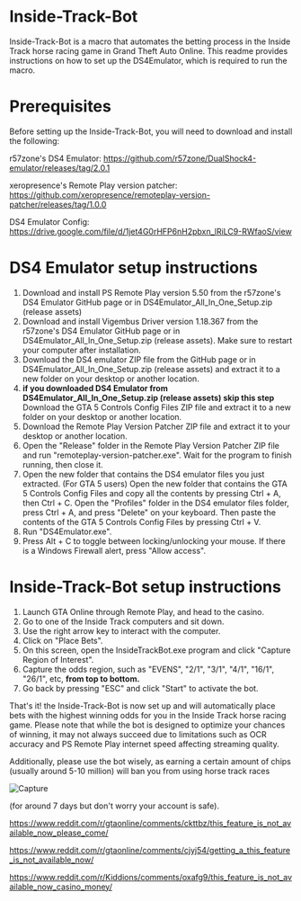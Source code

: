 # Inside-Track-Bot

Inside-Track-Bot is a macro that automates the betting process in the Inside Track horse racing game in Grand Theft Auto Online. This readme provides instructions on how to set up the DS4Emulator, which is required to run the macro.

# Prerequisites

Before setting up the Inside-Track-Bot, you will need to download and install the following:

r57zone's DS4 Emulator: https://github.com/r57zone/DualShock4-emulator/releases/tag/2.0.1

xeropresence's Remote Play version patcher: https://github.com/xeropresence/remoteplay-version-patcher/releases/tag/1.0.0

DS4 Emulator Config: https://drive.google.com/file/d/1jet4G0rHFP6nH2pbxn_lRiLC9-RWfaoS/view

# DS4 Emulator setup instructions

1.	Download and install PS Remote Play version 5.50 from the r57zone's DS4 Emulator GitHub page or in DS4Emulator_All_In_One_Setup.zip (release assets)
2.	Download and install Vigembus Driver version 1.18.367 from the r57zone's DS4 Emulator GitHub page or in DS4Emulator_All_In_One_Setup.zip (release assets). Make sure to restart your computer after installation.
3.	Download the DS4 emulator ZIP file from the GitHub page or in DS4Emulator_All_In_One_Setup.zip (release assets) and extract it to a new folder on your desktop or another location.
4.	**if you downloaded DS4 Emulator from DS4Emulator_All_In_One_Setup.zip (release assets) skip this step** Download the GTA 5 Controls Config Files ZIP file and extract it to a new folder on your desktop or another location.
5.	Download the Remote Play Version Patcher ZIP file and extract it to your desktop or another location.
6.	Open the "Release" folder in the Remote Play Version Patcher ZIP file and run "remoteplay-version-patcher.exe". Wait for the program to finish running, then close it.
7.	Open the new folder that contains the DS4 emulator files you just extracted. (For GTA 5 users) Open the new folder that contains the GTA 5 Controls Config Files and copy all the contents by pressing Ctrl + A, then Ctrl + C. Open the "Profiles" folder in the DS4 emulator files folder, press Ctrl + A, and press "Delete" on your keyboard. Then paste the contents of the GTA 5 Controls Config Files by pressing Ctrl + V.
8.	Run "DS4Emulator.exe".
9.	Press Alt + C to toggle between locking/unlocking your mouse. If there is a Windows Firewall alert, press "Allow access".

# Inside-Track-Bot setup instructions

1.	Launch GTA Online through Remote Play, and head to the casino.
2.	Go to one of the Inside Track computers and sit down.
3.	Use the right arrow key to interact with the computer.
4.	Click on "Place Bets".
5.	On this screen, open the InsideTrackBot.exe program and click "Capture Region of Interest".
6.	Capture the odds region, such as "EVENS", "2/1", "3/1", "4/1", "16/1", "26/1", etc, **from top to bottom.**
7.	Go back by pressing "ESC" and click "Start" to activate the bot.

That's it! the Inside-Track-Bot is now set up and will automatically place bets with the highest winning odds for you in the Inside Track horse racing game. Please note that while the bot is designed to optimize your chances of winning, it may not always succeed due to limitations such as OCR accuracy and PS Remote Play internet speed affecting streaming quality. 

Additionally, please use the bot wisely, as earning a certain amount of chips (usually around 5-10 million) will ban you from using horse track races

![Capture](https://user-images.githubusercontent.com/20200187/227710698-395ee9c2-01a3-4089-8c57-4c28e1633fe7.PNG)

(for around 7 days but don't worry your account is safe).

https://www.reddit.com/r/gtaonline/comments/ckttbz/this_feature_is_not_available_now_please_come/

https://www.reddit.com/r/gtaonline/comments/cjyj54/getting_a_this_feature_is_not_available_now/

https://www.reddit.com/r/Kiddions/comments/oxafg9/this_feature_is_not_available_now_casino_money/

